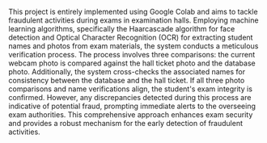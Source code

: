This project is entirely implemented using Google Colab and aims to tackle fraudulent activities during exams in examination halls. Employing machine learning algorithms, specifically the 
Haarcascade algorithm for face detection and Optical Character Recognition (OCR) for extracting student names and photos from exam materials, the system conducts a meticulous verification 
process. The process involves three comparisons: the current webcam photo is compared against the hall ticket photo and the database photo. Additionally, the system cross-checks the 
associated names for consistency between the database and the hall ticket. If all three photo comparisons and name verifications align, the student's exam integrity is confirmed. However, 
any discrepancies detected during this process are indicative of potential fraud, prompting immediate alerts to the overseeing exam authorities. This comprehensive approach enhances exam 
security and provides a robust mechanism for the early detection of fraudulent activities.
